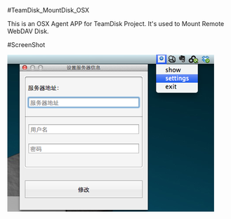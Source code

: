 #TeamDisk_MountDisk_OSX


This is an OSX Agent APP for TeamDisk Project. It's used to Mount Remote WebDAV Disk.

#ScreenShot

![screenshot](/screenshot.png)
